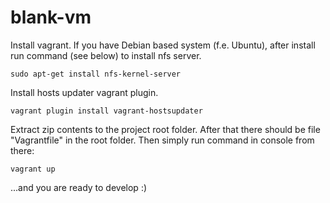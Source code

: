 blank-vm
========

Install vagrant. If you have Debian based system (f.e. Ubuntu), after install run command (see below) to install nfs server.

    sudo apt-get install nfs-kernel-server

Install hosts updater vagrant plugin.

    vagrant plugin install vagrant-hostsupdater

Extract zip contents to the project root folder. After that there should be file "Vagrantfile" in the root folder. Then simply run command in console from there:

    vagrant up

...and you are ready to develop :)
